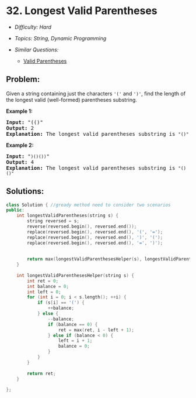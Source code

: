 # 32. Longest Valid Parentheses

* *Difficulty: Hard*

* *Topics: String, Dynamic Programming*

* *Similar Questions:*

  * [Valid Parentheses](valid-parentheses.md)

## Problem:

<p>Given a string containing just the characters <code>&#39;(&#39;</code> and <code>&#39;)&#39;</code>, find the length of the longest valid (well-formed) parentheses substring.</p>

<p><strong>Example 1:</strong></p>

<pre>
<strong>Input:</strong> &quot;(()&quot;
<strong>Output:</strong> 2
<strong>Explanation:</strong> The longest valid parentheses substring is <code>&quot;()&quot;</code>
</pre>

<p><strong>Example 2:</strong></p>

<pre>
<strong>Input:</strong> &quot;<code>)()())</code>&quot;
<strong>Output:</strong> 4
<strong>Explanation:</strong> The longest valid parentheses substring is <code>&quot;()()&quot;</code>
</pre>

## Solutions:

```c++
class Solution { //gready method need to consider two scenarios
public:
    int longestValidParentheses(string s) {
        string reversed = s;
        reverse(reversed.begin(), reversed.end());
        replace(reversed.begin(), reversed.end(), '(', '=');
        replace(reversed.begin(), reversed.end(), ')', '(');
        replace(reversed.begin(), reversed.end(), '=', ')');
        
    
        return max(longestValidParenthesesHelper(s), longestValidParenthesesHelper(reversed));
    }
    
    int longestValidParenthesesHelper(string s) {
        int ret = 0;
        int balance = 0;
        int left = 0;
        for (int i = 0; i < s.length(); ++i) {
            if (s[i] == '(') {
                ++balance;
            } else {
                --balance;
                if (balance == 0) {
                    ret = max(ret, i - left + 1);
                } else if (balance < 0) {
                    left = i + 1;
                    balance = 0;
                }
            }
        }
        
        return ret;
    }
    
};
```

